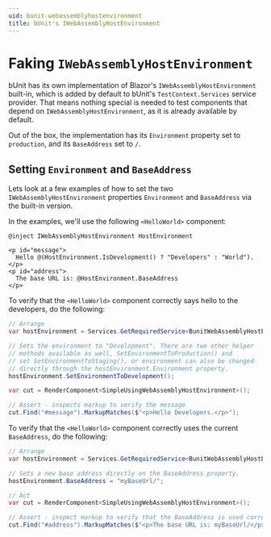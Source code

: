 ```yaml
---
uid: bunit-webassemblyhostenvironment
title: bUnit's IWebAssemblyHostEnvironment
---
```


# Faking `IWebAssemblyHostEnvironment`

bUnit has its own implementation of Blazor's `IWebAssemblyHostEnvironment` built-in, which is added by default to bUnit's `TestContext.Services` service provider. That means nothing special is needed to test components that depend on `IWebAssemblyHostEnvironment`, as it is already available by default.

Out of the box, the implementation has its `Environment` property set to `production`, and its `BaseAddress` set to `/`.

## Setting `Environment` and `BaseAddress`

Lets look at a few examples of how to set the two `IWebAssemblyHostEnvironment` properties `Environment` and `BaseAddress` via the built-in version.

In the examples, we'll use the following `<HelloWorld>` component:

```cshtml
@inject IWebAssemblyHostEnvironment HostEnvironment

<p id="message">
  Hello @(HostEnvironment.IsDevelopment() ? "Developers" : "World"). 
</p>
<p id="address">
  The base URL is: @HostEnvironment.BaseAddress
</p>
```

To verify that the `<HelloWorld>` component correctly says hello to the developers, do the following:

```csharp
// Arrange
var hostEnvironment = Services.GetRequiredService<BunitWebAssemblyHostEnvironment>();

// Sets the environment to "Development". There are two other helper 
// methods available as well, SetEnvironmentToProduction() and 
// set SetEnvironmentToStaging(), or environment can also be changed
// directly through the hostEnvironment.Environment property.
hostEnvironment.SetEnvironmentToDevelopment();

var cut = RenderComponent<SimpleUsingWebAssemblyHostEnvironment>();

// Assert - inspects markup to verify the message
cut.Find("#message").MarkupMatches($"<p>Hello Developers.</p>");
```

To verify that the `<HelloWorld>` component correctly uses the current `BaseAddress`, do the following:

```csharp
// Arrange
var hostEnvironment = Services.GetRequiredService<BunitWebAssemblyHostEnvironment>();

// Sets a new base address directly on the BaseAddress property.
hostEnvironment.BaseAddress = "myBaseUrl/";

// Act
var cut = RenderComponent<SimpleUsingWebAssemblyHostEnvironment>();

// Assert - inspect markup to verify that the BaseAddress is used correctly.
cut.Find("#address").MarkupMatches($"<p>The base URL is: myBaseUrl/</p>");
```

